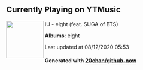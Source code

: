 ## Currently Playing on YTMusic

[<img align="left" width="100" src="https://lh3.googleusercontent.com/raCvjGEtKIiRpduJYDcfclLVqh4LfiESAZU5XxODLlZ2XhCvJ7GCfhrWJ1XD4NiV8oirCVujMsrs-b6C">](https://music.youtube.com/channel/UCTUR0sVEkD8T5MlSHqgaI_Q)

IU - eight (feat. SUGA of BTS)

**Albums**: eight

Last updated at 08/12/2020 05:53

#### Generated with [20chan/github-now](https://github.com/20chan/github-now)


<!--
**20chan/20chan** is a ✨ _special_ ✨ repository because its `README.md` (this file) appears on your GitHub profile.

Here are some ideas to get you started:

- 🔭 I’m currently working on ...
- 🌱 I’m currently learning ...
- 👯 I’m looking to collaborate on ...
- 🤔 I’m looking for help with ...
- 💬 Ask me about ...
- 📫 How to reach me: ...
- 😄 Pronouns: ...
- ⚡ Fun fact: ...
-->
